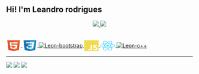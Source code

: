 ## Hi! I'm Leandro rodrigues

<div align="center">
    <a href="https://github.com/LeandroBRodrigues">
    <img height="250em" src="https://github-readme-stats.vercel.app/api?username=LeandroBRodrigues&show_icons=true&theme=tokyonight&include_all_commits=true&count_private=true">
    <img height="250em" src="https://github-readme-stats.vercel.app/api/top-langs/?username=LeandroBRodrigues&theme=tokyonight">
</div>
    <br>
<div style="display: inline_block">
    <br>
    <img align="center" alt="leon-HTML" height="30" width="40" src="https://raw.githubusercontent.com/devicons/devicon/master/icons/html5/html5-original.svg">
    <img align="center" alt="Leon-CSS" height="30" width="40" src="https://raw.githubusercontent.com/devicons/devicon/master/icons/css3/css3-original.svg">
    <img align="center" alt="Leon-bootstrap" height="30" width="40" src="https://cdn.jsdelivr.net/gh/devicons/devicon/icons/bootstrap/bootstrap-original.svg">
    <img align="center" alt="Leon-Js" height="30" width="40" src="https://raw.githubusercontent.com/devicons/devicon/master/icons/javascript/javascript-plain.svg">
    <img align="center" alt="Leon-React" height="30" width="40" src="https://raw.githubusercontent.com/devicons/devicon/master/icons/react/react-original.svg">
    <img align="center" alt="Leon-c++" height="30" width="40" src="https://cdn.jsdelivr.net/gh/devicons/devicon/icons/cplusplus/cplusplus-original.svg">
</div>
  <hr>
 <div>
     <a href="https://www.instagram.com/_leandro._.rodrigues_/" target="_blank"><img src="https://img.shields.io/badge/-Instagram-%23E4405F?style=for-the-badge&logo=instagram&logoColor=white" target="_blank"></a>
     <a href = "mailto:takiharatakashi@hotmail.com"><img src="https://img.shields.io/badge/Microsoft_Outlook-0078D4?style=for-the-badge&logo=microsoft-outlook&   logoColor=white" target="_blank"></a>
     <a href="https://www.linkedin.com/in/takiharatakashi/" target="_blank"><img src="https://img.shields.io/badge/-LinkedIn-%230077B5?style=for-the-badge&logo=linkedin&logoColor=white" target="_blank"></a> 
 </div>
